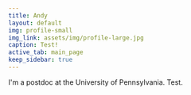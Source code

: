 ```yaml
---
title: Andy
layout: default
img: profile-small
img_link: assets/img/profile-large.jpg
caption: Test!
active_tab: main_page 
keep_sidebar: true 
---
```



I'm a postdoc at the University of Pennsylvania. Test.